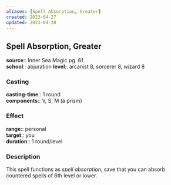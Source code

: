 ```yaml
---
aliases: [Spell Absorption, Greater]
created: 2023-04-27
updated: 2023-04-28
---
```


## Spell Absorption, Greater

**source**:: Inner Sea Magic pg. 61  
**school**:: abjuration
**level**:: arcanist 8, sorcerer 8, wizard 8

### Casting

**casting-time**:: 1 round  
**components**:: V, S, M (a prism)

### Effect

**range**:: personal  
**target**:: you  
**duration**:: 1 round/level

### Description

This spell functions as *spell absorption*, save that you can absorb countered spells of 6th level or lower.
